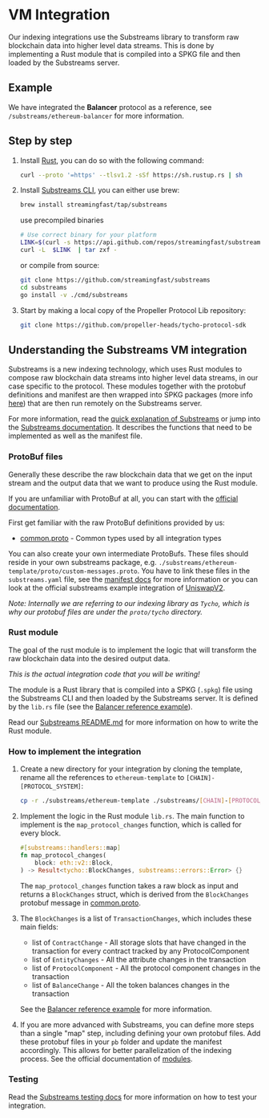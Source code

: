# VM Integration

Our indexing integrations use the Substreams library to transform raw blockchain data into higher level data streams. This is done by implementing a Rust module that is compiled into a SPKG file and then loaded by the Substreams server.

## Example

We have integrated the **Balancer** protocol as a reference, see `/substreams/ethereum-balancer` for more information.

## Step by step

1. Install [Rust](https://www.rust-lang.org/tools/install), you can do so with the following command:

    ```bash
    curl --proto '=https' --tlsv1.2 -sSf https://sh.rustup.rs | sh
    ```

1. Install [Substreams CLI](https://substreams.streamingfast.io/getting-started/installing-the-cli), you can either use brew:

    ```bash
    brew install streamingfast/tap/substreams
    ```
    use precompiled binaries
    ```bash
    # Use correct binary for your platform
    LINK=$(curl -s https://api.github.com/repos/streamingfast/substreams/releases/latest | awk '/download.url.*linux/ {print $2}' | sed 's/"//g')
    curl -L  $LINK  | tar zxf -
    ```
    or compile from source:
    ```bash
    git clone https://github.com/streamingfast/substreams
    cd substreams
    go install -v ./cmd/substreams
    ```

1. Start by making a local copy of the Propeller Protocol Lib repository:
    ```bash
    git clone https://github.com/propeller-heads/tycho-protocol-sdk
    ```

## Understanding the Substreams VM integration

Substreams is a new indexing technology, which uses Rust modules to compose raw blockchain data streams into higher level data streams, in our case specific to the protocol. These modules together with the protobuf definitions and manifest are then wrapped into SPKG packages (more info [here](https://substreams.streamingfast.io/quick-access/glossary#spkg-.spkg)) that are then run remotely on the Substreams server.

For more information, read the [quick explanation of Substreams](https://thegraph.com/docs/en/substreams/) or jump into the [Substreams documentation](https://substreams.streamingfast.io/). It describes the functions that need to be implemented as well as the manifest file.

### ProtoBuf files

Generally these describe the raw blockchain data that we get on the input stream and the output data that we want to produce using the Rust module.

If you are unfamiliar with ProtoBuf at all, you can start with the [official documentation](https://protobuf.dev/overview/).

First get familiar with the raw ProtoBuf definitions provided by us:
- [common.proto](../../../proto/tycho/evm/v1/common.proto) - Common types used by all integration types

You can also create your own intermediate ProtoBufs. These files should reside in your own substreams package, e.g. `./substreams/ethereum-template/proto/custom-messages.proto`. You have to link these files in the `substreams.yaml` file, see the [manifest docs](https://substreams.streamingfast.io/developers-guide/creating-your-manifest) for more information or you can look at the official substreams example integration of [UniswapV2](https://github.com/messari/substreams/blob/master/uniswap-v2/substreams.yaml#L20-L22).

*Note: Internally we are referring to our indexing library as `Tycho`, which is why our protobuf files are under the `proto/tycho` directory.*

### Rust module

The goal of the rust module is to implement the logic that will transform the raw blockchain data into the desired output data. 

*This is the actual integration code that you will be writing!*

The module is a Rust library that is compiled into a SPKG (`.spkg`) file using the Substreams CLI and then loaded by the Substreams server. It is defined by the `lib.rs` file (see the [Balancer reference example](../../../substreams/ethereum-balancer/src/lib.rs)).

Read our [Substreams README.md](../../../substreams/README.md) for more information on how to write the Rust module.

### How to implement the integration

1. Create a new directory for your integration by cloning the template, rename all the references to `ethereum-template` to `[CHAIN]-[PROTOCOL_SYSTEM]`:

    ```bash
    cp -r ./substreams/ethereum-template ./substreams/[CHAIN]-[PROTOCOL_SYSTEM]
    ```
1. Implement the logic in the Rust module `lib.rs`. The main function to implement is the `map_protocol_changes` function, which is called for every block. 
    
    ```rust
    #[substreams::handlers::map]
    fn map_protocol_changes(
        block: eth::v2::Block,
    ) -> Result<tycho::BlockChanges, substreams::errors::Error> {}
    ```
    The `map_protocol_changes` function takes a raw block as input and returns a `BlockChanges` struct, which is derived from the `BlockChanges` protobuf message in [common.proto](../../../proto/tycho/evm/v1/common.proto). 


1. The `BlockChanges` is a list of `TransactionChanges`, which includes these main fields:
    - list of `ContractChange` - All storage slots that have changed in the transaction for every contract tracked by any ProtocolComponent
    - list of `EntityChanges` - All the attribute changes in the transaction
    - list of `ProtocolComponent` - All the protocol component changes in the transaction
    - list of `BalanceChange` - All the token balances changes in the transaction

    See the [Balancer reference example](../../../substreams/ethereum-balancer/src/lib.rs) for more information.

1. If you are more advanced with Substreams, you can define more steps than a single "map" step, including defining your own protobuf files. Add these protobuf files in your `pb` folder and update the manifest accordingly. This allows for better parallelization of the indexing process. See the official documentation of [modules](https://substreams.streamingfast.io/concepts-and-fundamentals/modules#modules-basics-overview).

### Testing

Read the [Substreams testing docs](https://github.com/propeller-heads/propeller-venue-lib/blob/main/testing/README.md) for more information on how to test your integration.
